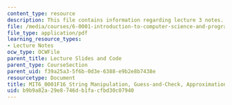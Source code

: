 ```yaml
---
content_type: resource
description: This file contains information regarding lecture 3 notes.
file: /media/courses/6-0001-introduction-to-computer-science-and-programming-in-python-fall-2016/b9b9a82a29e8746db1facfbd30c07940_MIT6_0001F16_Lec3.pdf
file_type: application/pdf
learning_resource_types:
- Lecture Notes
ocw_type: OCWFile
parent_title: Lecture Slides and Code
parent_type: CourseSection
parent_uid: f39a25a3-5f6b-0d3e-6388-e9b2e8b7438e
resourcetype: Document
title: MIT6_0001F16_String Manipulation, Guess-and-Check, Approximations, Bisection
uid: b9b9a82a-29e8-746d-b1fa-cfbd30c07940
---
```

